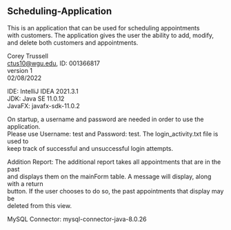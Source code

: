 ## Scheduling-Application

This is an application that can be used for scheduling appointments </br> 
with customers. The application gives the user the ability to add, modify, </br>
and delete both customers and appointments.

Corey Trussell </br>
ctus10@wgu.edu, ID: 001366817 </br>
version 1 </br>
02/08/2022

IDE: IntelliJ IDEA 2021.3.1 </br>
JDK: Java SE 11.0.12 </br>
JavaFX: javafx-sdk-11.0.2

On startup, a username and password are needed in order to use the application. </br>
Please use Username: test and Password: test. The login_activity.txt file is used to </br>
keep track of successful and unsuccessful login attempts.

Addition Report: The additional report takes all appointments that are in the past </br>
and displays them on the mainForm table. A message will display, along with a return </br>
button. If the user chooses to do so, the past appointments that display may be </br>
deleted from this view.

MySQL Connector: mysql-connector-java-8.0.26
